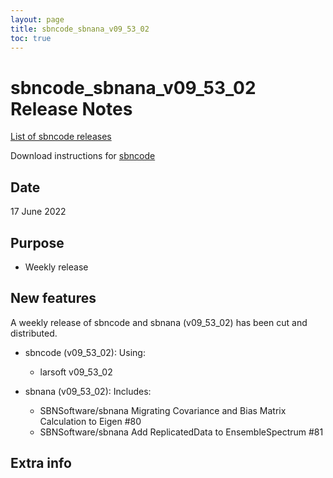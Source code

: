 ```yaml
---
layout: page
title: sbncode_sbnana_v09_53_02
toc: true
---
```


sbncode_sbnana_v09_53_02 Release Notes
=======================================================================================

[List of sbncode releases](https://sbnsoftware.github.io/AnalysisInfrastructure/ReleaseManagement/Releases/List_of_SBN_code_releases)

Download instructions for [sbncode]()

Date
---------------------------------------------------
17 June 2022

Purpose
---------------------------------------------------
* Weekly release

New features
---------------------------------------------------
A weekly release of sbncode and sbnana (v09_53_02)  has been cut and distributed.

* sbncode (v09_53_02):
  Using:
  * larsoft        v09_53_02

* sbnana (v09_53_02):
  Includes:
  * SBNSoftware/sbnana Migrating Covariance and Bias Matrix Calculation to Eigen #80
  * SBNSoftware/sbnana Add ReplicatedData to EnsembleSpectrum #81


Extra info
---------------------------------------------------
